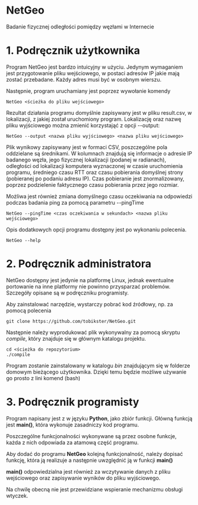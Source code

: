 NetGeo
======
Badanie fizycznej odległości pomiędzy węzłami w Internecie

# 1. Podręcznik użytkownika
Program NetGeo jest bardzo intuicyjny w użyciu.
Jedynym wymaganiem jest przygotowanie pliku wejściowego, w postaci adresów IP jakie mają zostać przebadane.
Każdy adres musi być w osobnym wierszu.

Następnie, program uruchamiany jest poprzez wywołanie komendy 
```
NetGeo <ścieżka do pliku wejściowego>
```

Rezultat działania programu domyślnie zapisywany jest w pliku result.csv, w lokalizacji, z jakiej został uruchomiony program.
Lokalizację oraz nazwę pliku wyjściowego można zmienić korzystająć z opcji --output:
```
NetGeo --output <nazwa pliku wyjściowego> <nazwa pliku wejściowego>
```
Plik wynikowy zapisywany jest w formaci CSV, poszczególne pola oddzielane są średnikami.
W kolumnach znajdują się informacje o adresie IP badanego węzła, jego fizycznej lokalizacji (podanej w radianach), odległości od lokalizacji komputera wyznaczonej w czasie uruchomienia programu, średniego czasu RTT oraz czasu pobierania domyślnej strony (pobieranej po podaniu adresu IP).
Czas pobieranie jest znormalizowany, poprzez podzielenie faktycznego czasu pobierania przez jego rozmiar.

Możliwa jest również zmiana domyślnego czasu oczekiwania na odpowiedzi podczas badania ping za pomocą parametru --pingTime
```
NetGeo --pingTime <czas oczekiwania w sekundach> <nazwa pliku wejściowego>
```

Opis dodatkowych opcji programu dostępny jest po wykonaniu polecenia.
```
NetGeo --help
```

# 2. Podręcznik administratora
NetGeo dostępny jest jedynie na platformę Linux, jednak ewentualne portowanie na inne platformy nie powinno przysparzać problemów.
Szczegóły opisane są w podręczniku programisty.

Aby zainstalować narzędzie, wystarczy pobrać kod źródłowy, np. za pomocą polecenia 
```
git clone https://github.com/tobikster/NetGeo.git
```
Następnie należy wyprodukować plik wykonywalny za pomocą skryptu *compile*, który znajduje się w głównym katalogu projektu.
```
cd <ścieżka do repozytorium>
./compile
```
Program zostanie zainstalowany w katalogu *bin* znajdującym się w folderze domowym bieżącego użytkownika.
Dzięki temu będzie możliwe używanie go prosto z lini komend (bash)

# 3. Podręcznik programisty
Program napisany jest z w języku **Python**, jako zbiór funkcji.
Główną funkcją jest **main()**, która wykonuje zasadniczy kod programu.

Poszczególne funkcjonalności wykonywane są przez osobne funkcje, każda z nich odpowiada za atamową część programu.

Aby dodać do programu **NetGeo** kolejną funkcjonalność, należy dopisać funkcję, która ją realizuje a następnie uwzględnić ją w funkcji **main()**

**main()** odpowiedzialna jest również za wczytywanie danych z pliku wejściowego oraz zapisywanie wyników do pliku wyjściowego.

Na chwilę obecną nie jest przewidziane wspieranie mechanizmu obsługi wtyczek.
